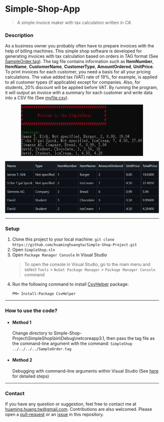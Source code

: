 Simple-Shop-App
===============

> A simple invoice maker with tax calculation written in C#.

### Description
As a business owner you probably often have to prepare invoices with the help of billing machines.
This simple shop software is developed for generating invoices with tax calculation based on orders in TAG format (See [SampleOrder.tag](./SimpleShop.Test/SampleOrder.tag)).
The tag file contains information such as **ItemNumber**, **ItemName**, **CustomerName**, **CustomerType**, **AmountOrdered**, **UnitPrice**.
To print invoices for each customer, you need a basis for all your pricing calculations.
The value added tax (VAT) rate of 19%, for example, is applied to all customer types (if applicable) except for companies.
Also, for students, 20% discount will be applied before VAT.
By running the program, it will output an invoice with a summary for each customer and write data into a CSV file (See [myfile.csv](./myfile.csv)).   

<p align="center">
   <img width=400 src="SampleOutput.png"/>
</p>
<p align="center">
   <img width=600 src="SampleCSV.png"/>
</p>

---

### Setup
1. Clone this project to your local machine: `git clone https://github.com/huaminghuangtw/Simple-Shop-Project.git`
2. Open `SimpleShop.sln`
3. Open `Package Manager Console` in Visual Studio
   > To open the console in Visual Studio, go to the main menu and select `Tools` > `NuGet Package Manager` > `Package Manager Console` command
4. Run the following command to install [CsvHelper](https://github.com/JoshClose/CsvHelper) package:
   ```
   PM> Install-Package CsvHelper
   ```
   
---

### How to use the code?
- #### Method 1
   Change directory to Simple-Shop-Project\SimpleShop\bin\Debug\netcoreapp3.1, then pass the tag file as the command-line argument with the command: ```SimpleShop ../../../../SampleOrder.tag```  

- #### Method 2
   Debugging with command-line arguments within Visual Studio (See [here](https://dailydotnettips.com/how-to-pass-command-line-arguments-using-visual-studio/) for detailed steps)

---

### Contact
If you have any question or suggestion, feel free to contact me at huaming.huang.tw@gmail.com. Contributions are also welcomed. Please open a [pull-request](https://github.com/huaminghuangtw/Simple-Shop-App/compare) or an [issue](https://github.com/huaminghuangtw/Simple-Shop-App/issues/new) in this repository.
